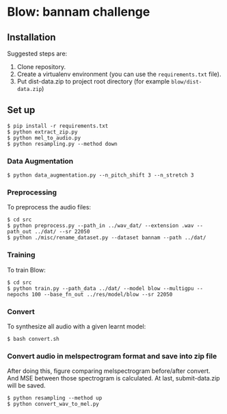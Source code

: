 # Blow: bannam challenge

## Installation

Suggested steps are:

1. Clone repository.
1. Create a virtualenv environment (you can use the `requirements.txt` file).
1. Put dist-data.zip to project root directory (for example `blow/dist-data.zip`)

## Set up
```
$ pip install -r requirements.txt
$ python extract_zip.py
$ python mel_to_audio.py
$ python resampling.py --method down
```

### Data Augmentation
```
$ python data_augmentation.py --n_pitch_shift 3 --n_stretch 3
```

### Preprocessing

To preprocess the audio files:
```
$ cd src
$ python preprocess.py --path_in ../wav_dat/ --extension .wav --path_out ../dat/ --sr 22050
$ python ./misc/rename_dataset.py --dataset bannam --path ../dat/
```

### Training

To train Blow:
```
$ cd src
$ python train.py --path_data ../dat/ --model blow --multigpu --nepochs 100 --base_fn_out ../res/model/blow --sr 22050
```

### Convert 

To synthesize all audio with a given learnt model:
```
$ bash convert.sh
```

### Convert audio in melspectrogram format and save into zip file

After doing this, figure comparing melspectrogram before/after convert.  
And MSE between those spectrogram is calculated. At last, submit-data.zip will be saved.
```
$ python resampling --method up
$ python convert_wav_to_mel.py
```
